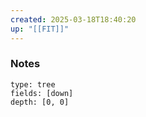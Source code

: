 ```yaml
---
created: 2025-03-18T18:40:20
up: "[[FIT]]"
---
```


### Notes
```breadcrumbs
type: tree
fields: [down]
depth: [0, 0]
```


